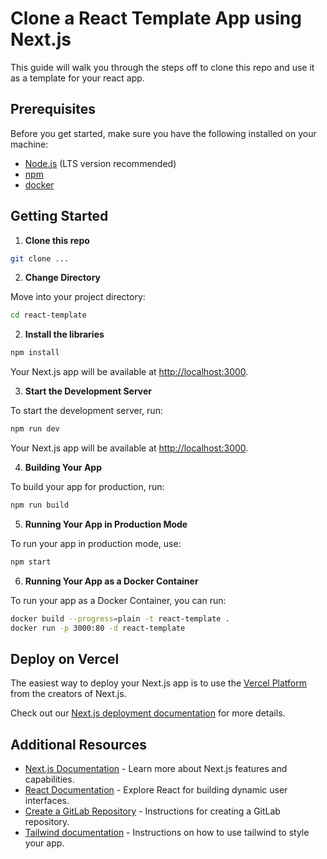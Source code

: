 # Clone a React Template App using Next.js

This guide will walk you through the steps off to clone this repo and use it as a template for your react app.

## Prerequisites

Before you get started, make sure you have the following installed on your machine:

- [Node.js](https://nodejs.org/) (LTS version recommended)
- [npm](https://www.npmjs.com/)
- [docker](https://www.docker.com/)

## Getting Started

1. **Clone this repo**

```bash
git clone ...
```
2. **Change Directory**

Move into your project directory:

```bash
cd react-template
```
2. **Install the libraries**

```bash
npm install
```
Your Next.js app will be available at [http://localhost:3000](http://localhost:3000).


3. **Start the Development Server**

To start the development server, run:

```bash
npm run dev
```
Your Next.js app will be available at [http://localhost:3000](http://localhost:3000).

4. **Building Your App**

To build your app for production, run:

```bash
npm run build
```

5. **Running Your App in Production Mode**

To run your app in production mode, use:

```bash
npm start
```

6. **Running Your App as a Docker Container**

To run your app as a Docker Container, you can run:

```bash
docker build --progress=plain -t react-template .
docker run -p 3000:80 -d react-template
```

## Deploy on Vercel

The easiest way to deploy your Next.js app is to use the [Vercel Platform](https://vercel.com/new?utm_medium=default-template&filter=next.js&utm_source=create-next-app&utm_campaign=create-next-app-readme) from the creators of Next.js.

Check out our [Next.js deployment documentation](https://nextjs.org/docs/deployment) for more details.

## Additional Resources

- [Next.js Documentation](https://nextjs.org/docs) - Learn more about Next.js features and capabilities.
- [React Documentation](https://reactjs.org/docs/getting-started.html) - Explore React for building dynamic user interfaces.
- [Create a GitLab Repository](https://docs.gitlab.com/ee/user/project/repository/#create-a-project-repository) - Instructions for creating a GitLab repository.
- [Tailwind documentation](https://tailwindcss.com/) - Instructions on how to use tailwind to style your app.
